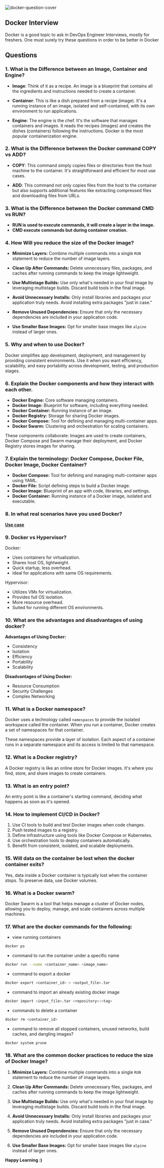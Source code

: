 ![docker-question-cover](https://github.com/Simbaa815/90DaysOfDevOps/assets/112085387/39eb1650-e4bf-468f-90f5-e6795fe5737b)

## Docker Interview
 Docker is a good topic to ask in DevOps Engineer Interviews, mostly for freshers.
 One must surely try these questions in order to be better in Docker
 
## Questions


### 1. What is the Difference between an Image, Container and Engine?
  - **Image**: Think of it as a recipe. An image is a blueprint that contains all the ingredients and instructions needed to create a container.
  
  - **Container**: This is like a dish prepared from a recipe (image). It's a running instance of an image, isolated and self-contained, with its own environment to run applications.
  
  - **Engine**: The engine is the chef. It's the software that manages containers and images. It reads the recipes (images) and creates the dishes (containers) following the instructions. Docker is the most popular containerization engine.
  
### 2. What is the Difference between the Docker command COPY vs ADD?
  - **COPY**: This command simply copies files or directories from the host machine to the container. It's straightforward and efficient for most use cases.

  - **ADD**: This command not only copies files from the host to the container but also supports additional features like extracting compressed files and downloading files from URLs.
  
### 3. What is the Difference between the Docker command CMD vs RUN?
  -   **RUN is used to execute commands, it will create a layer in the image.**
  - **CMD execute commands but during container creation.**
  
### 4. How Will you reduce the size of the Docker image?
-  **Minimize Layers:** Combine multiple commands into a single `RUN` statement to reduce the number of image layers.
    
-  **Clean Up After Commands:** Delete unnecessary files, packages, and caches after running commands to keep the image lightweight.
    
-  **Use Multistage Builds:** Use only what's needed in your final image by leveraging multistage builds. Discard build tools in the final image.
    
-  **Avoid Unnecessary Installs:** Only install libraries and packages your application truly needs. Avoid installing extra packages "just in case."
    
-  **Remove Unused Dependencies:** Ensure that only the necessary dependencies are included in your application code.
    
-  **Use Smaller Base Images:** Opt for smaller base images like `alpine` instead of larger ones.

### 5. Why and when to use Docker?
Docker simplifies app development, deployment, and management by providing consistent environments. Use it when you want efficiency, scalability, and easy portability across development, testing, and production stages.

### 6. Explain the Docker components and how they interact with each other.
-   **Docker Engine:** Core software managing containers.
-   **Docker Image:** Blueprint for software, including everything needed.
-   **Docker Container:** Running instance of an image.
-   **Docker Registry:** Storage for sharing Docker images.
-   **Docker Compose:** Tool for defining and managing multi-container apps.
-   **Docker Swarm:** Clustering and orchestration for scaling containers.

These components collaborate: Images are used to create containers, Docker Compose and Swarm manage their deployment, and Docker Registry stores images for sharing.

### 7. Explain the terminology: Docker Compose, Docker File, Docker Image, Docker Container?
-   **Docker Compose:** Tool for defining and managing multi-container apps using YAML.
-   **Docker File:** Script defining steps to build a Docker image.
-   **Docker Image:** Blueprint of an app with code, libraries, and settings.
-   **Docker Container:** Running instance of a Docker image, isolated and executable.

### 8. In what real scenarios have you used Docker?
**[Use case](https://www.simform.com/blog/docker-use-cases/)**

### 9. Docker vs Hypervisor?
Docker:

-   Uses containers for virtualization.
-   Shares host OS, lightweight.
-   Quick startup, less overhead.
-   Ideal for applications with same OS requirements.

Hypervisor:

-   Utilizes VMs for virtualization.
-   Provides full OS isolation.
-   More resource overhead.
-   Suited for running different OS environments.

### 10. What are the advantages and disadvantages of using docker?
**Advantages of Using Docker:**

-   Consistency
-   Isolation
-   Efficiency
-   Portability
-   Scalability

**Disadvantages of Using Docker:**

-   Resource Consumption
-   Security Challenges
-   Complex Networking

### 11. What is a Docker namespace?
Docker uses a technology called  `namespaces`  to provide the isolated workspace called the container. When you run a container, Docker creates a set of namespaces for that container.

These namespaces provide a layer of isolation. Each aspect of a container runs in a separate namespace and its access is limited to that namespace.

### 12. What is a Docker registry?
A Docker registry is like an online store for Docker images. It's where you find, store, and share images to create containers.

### 13. What is an entry point?
An entry point is like a container's starting command, deciding what happens as soon as it's opened.

### 14. How to implement CI/CD in Docker?
1.  Use CI tools to build and test Docker images when code changes.
2.  Push tested images to a registry.
3.  Define infrastructure using tools like Docker Compose or Kubernetes.
4.  Use orchestration tools to deploy containers automatically.
5.  Benefit from consistent, isolated, and scalable deployments.

### 15. Will data on the container be lost when the docker container exits?
Yes, data inside a Docker container is typically lost when the container stops. To preserve data, use Docker volumes. 

### 16. What is a Docker swarm?
Docker Swarm is a tool that helps manage a cluster of Docker nodes, allowing you to deploy, manage, and scale containers across multiple machines.

### 17. What are the docker commands for the following:
  - view running containers
  ```bash
  docker ps
  ```
  - command to run the container under a specific name
   ```bash
  docker run --name <container_name> <image_name>
  ```
  - command to export a docker
   ```bash
  docker export <container_id> > <output_file>.tar
  ```
  - command to import an already existing docker image
   ```bash
  docker import <input_file>.tar <repository>:<tag>
  ```
  - commands to delete a container
   ```bash
  docker rm <container_id>
  ```
  - command to remove all stopped containers, unused networks, build caches, and dangling images?
   ```bash
  docker system prune
  ```
### 18. What are the common docker practices to reduce the size of Docker Image?
1.  **Minimize Layers:** Combine multiple commands into a single `RUN` statement to reduce the number of image layers.
    
2.  **Clean Up After Commands:** Delete unnecessary files, packages, and caches after running commands to keep the image lightweight.
    
3.  **Use Multistage Builds:** Use only what's needed in your final image by leveraging multistage builds. Discard build tools in the final image.
    
4.  **Avoid Unnecessary Installs:** Only install libraries and packages your application truly needs. Avoid installing extra packages "just in case."
    
5.  **Remove Unused Dependencies:** Ensure that only the necessary dependencies are included in your application code.
    
6.  **Use Smaller Base Images:** Opt for smaller base images like `alpine` instead of larger ones.


**Happy Learning :)** 
